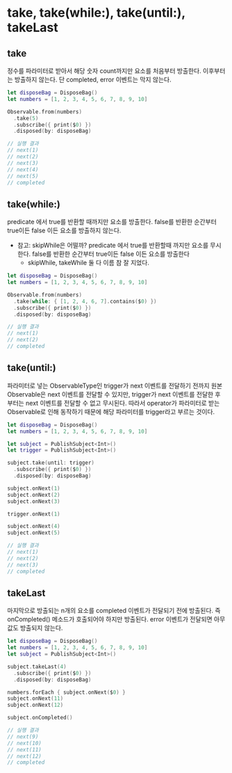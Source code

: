 # take, take(while:), take(until:), takeLast

## take

정수를 파라미터로 받아서 해당 숫자 count까지만 요소를 처음부터 방출한다. 이후부터는 방출하지 않는다. 단 completed, error 이벤트는 막지 않는다.

```swift
let disposeBag = DisposeBag()
let numbers = [1, 2, 3, 4, 5, 6, 7, 8, 9, 10]

Observable.from(numbers)
  .take(5)
  .subscribe({ print($0) })
  .disposed(by: disposeBag)

// 실행 결과 
// next(1)
// next(2)
// next(3)
// next(4)
// next(5)
// completed
```

## take(while:)

predicate 에서 true를 반환할 때까지만 요소를 방출한다. false를 반환한 순간부터 true이든 false 이든 요소를 방출하지 않는다. 

* 참고: skipWhile은 어떨까? predicate 에서 true를 반환할때 까지만 요소를 무시한다. false를 반환한 순간부터 true이든 false 이든 요소를 방출한다
  * skipWhile, takeWhile 둘 다 이름 참 잘 지었다.

```swift
let disposeBag = DisposeBag()
let numbers = [1, 2, 3, 4, 5, 6, 7, 8, 9, 10]

Observable.from(numbers)
  .take(while: { [1, 2, 4, 6, 7].contains($0) })
  .subscribe({ print($0) })
  .disposed(by: disposeBag)

// 실행 결과 
// next(1)
// next(2)
// completed
```

## take(until:)

파라미터로 넣는 ObservableType인 trigger가 next 이벤트를 전달하기 전까지 원본 Observable은 next 이벤트를 전달할 수 있지만, trigger가 next 이벤트를 전달한 후 부터는 next 이벤트를 전달할 수 없고 무시된다. 따라서 operator가 파라미터로 받는 Observable로 인해 동작하기 때문에 해당 파라미터를 trigger라고 부르는 것이다.

```swift
let disposeBag = DisposeBag()
let numbers = [1, 2, 3, 4, 5, 6, 7, 8, 9, 10]

let subject = PublishSubject<Int>()
let trigger = PublishSubject<Int>()

subject.take(until: trigger)
  .subscribe({ print($0) })
  .disposed(by: disposeBag)

subject.onNext(1)
subject.onNext(2)
subject.onNext(3)

trigger.onNext(1)

subject.onNext(4)
subject.onNext(5)

// 실행 결과
// next(1)
// next(2)
// next(3)
// completed
```

## takeLast

마지막으로 방출되는 n개의 요소를 completed 이벤트가 전달되기 전에 방출된다. 즉 onCompleted() 메소드가 호출되어야 하지만 방출된다. error 이벤트가 전달되면 아무 값도 방출되지 않는다.

```swift
let disposeBag = DisposeBag()
let numbers = [1, 2, 3, 4, 5, 6, 7, 8, 9, 10]
let subject = PublishSubject<Int>()

subject.takeLast(4)
  .subscribe({ print($0) })
  .disposed(by: disposeBag)

numbers.forEach { subject.onNext($0) }
subject.onNext(11)
subject.onNext(12)

subject.onCompleted()

// 실행 결과 
// next(9)
// next(10)
// next(11)
// next(12)
// completed
```